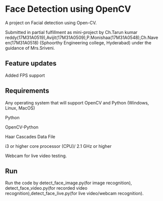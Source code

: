 # Face Detection using OpenCV
A project on Facial detection using Open-CV.

Submitted in partial fulfillment as mini-project by Ch.Tarun kumar reddy(17M31A0519),Avijit(17M31A0509),P.Monishaa(17M31A0548),Ch.Naveen(17M31A0518) (Sphoorthy Engineering college, Hyderabad) under the guidance of Mrs.Sriveni.


## Feature updates
Added FPS support

## Requirements

Any operating system that will support OpenCV and Python (Windows, Linux, MacOS)

Python

OpenCV-Python

Haar Cascades Data File

i3 or higher core processor (CPU)/ 2.1 GHz or higher

Webcam for live video testing.

## Run

Run the code by detect_face_image.py(for image recognition), detect_face_video.py(for recorded video recognition),detect_face_live.py(for live video/webcam recognition).
